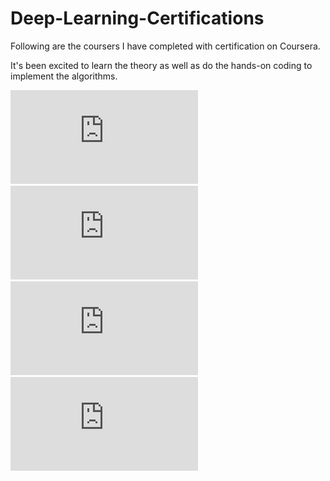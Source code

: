 # Deep-Learning-Certifications

Following are the coursers I have completed with certification on Coursera. 

It's been excited to learn the theory as well as do the hands-on coding to implement the algorithms. 

![Neural Networks and Deep Learning](https://github.com/nsradia/Deep-Learning-Cert/blob/master/Coursera%20QUU3AP48PSDK.pdf)
![Improving Deep Neural Networks: Hyperparameter tuning, Regularization and Optimization](https://github.com/nsradia/Deep-Learning-Cert/blob/master/Coursera%20QUU3AP48PSDK.pdf)
![Structuring Machine Learning Projects](https://github.com/nsradia/Deep-Learning-Coursera/blob/master/Coursera_Structure_ML_Projects.pdf)
![Convolution Neural Networks](https://github.com/nsradia/Deep-Learning-Coursera/blob/master/Coursera_CNN.pdf)
